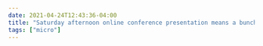 ```yaml
---
date: 2021-04-24T12:43:36-04:00
title: "Saturday afternoon online conference presentation means a bunch of fiddling with lighting in my home office on Saturday morning!"
tags: ["micro"]
---
```

